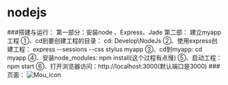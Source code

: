 # nodejs
###搭建与运行：
第一部分：安装node 、Express、Jade
第二部：
   建立myapp工程
  ①、cd到要创建工程的目录： cd: Develop\NodeJs
  ②、使用express创建工程： express --sessions --css stylus myapp
  ③、cd到myapp: cd myapp
  ④、安装node_modules:  npm install(这个过程有点慢)
  ⑤、启动工程： npm start
  ⑥、打开浏览器访问：http://localhost:3000(默认端口是3000)
 ###页面：
 ![Mou_icon](.public/images/page.png)

